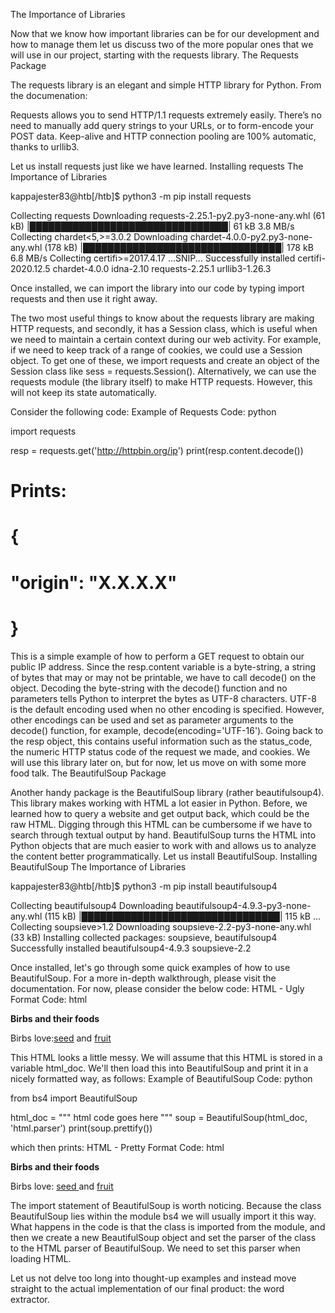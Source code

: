 The Importance of Libraries

Now that we know how important libraries can be for our development and how to manage them let us discuss two of the more popular ones that we will use in our project, starting with the requests library.
The Requests Package

The requests library is an elegant and simple HTTP library for Python. From the documenation:

Requests allows you to send HTTP/1.1 requests extremely easily. There’s no need to manually add query strings to your URLs, or to form-encode your POST data. Keep-alive and HTTP connection pooling are 100% automatic, thanks to urllib3.

Let us install requests just like we have learned.
Installing requests
The Importance of Libraries

kappajester83@htb[/htb]$ python3 -m pip install requests

Collecting requests
  Downloading requests-2.25.1-py2.py3-none-any.whl (61 kB)
     |████████████████████████████████| 61 kB 3.8 MB/s
Collecting chardet<5,>=3.0.2
  Downloading chardet-4.0.0-py2.py3-none-any.whl (178 kB)
     |████████████████████████████████| 178 kB 6.8 MB/s
Collecting certifi>=2017.4.17
...SNIP...
Successfully installed certifi-2020.12.5 chardet-4.0.0 idna-2.10 requests-2.25.1 urllib3-1.26.3

Once installed, we can import the library into our code by typing import requests and then use it right away.

The two most useful things to know about the requests library are making HTTP requests, and secondly, it has a Session class, which is useful when we need to maintain a certain context during our web activity. For example, if we need to keep track of a range of cookies, we could use a Session object. To get one of these, we import requests and create an object of the Session class like sess = requests.Session(). Alternatively, we can use the requests module (the library itself) to make HTTP requests. However, this will not keep its state automatically.

Consider the following code:
Example of Requests
Code: python

import requests

resp = requests.get('http://httpbin.org/ip')
print(resp.content.decode())

# Prints:
# {
#   "origin": "X.X.X.X"
# }

This is a simple example of how to perform a GET request to obtain our public IP address. Since the resp.content variable is a byte-string, a string of bytes that may or may not be printable, we have to call decode() on the object. Decoding the byte-string with the decode() function and no parameters tells Python to interpret the bytes as UTF-8 characters. UTF-8 is the default encoding used when no other encoding is specified. However, other encodings can be used and set as parameter arguments to the decode() function, for example, decode(encoding='UTF-16'). Going back to the resp object, this contains useful information such as the status_code, the numeric HTTP status code of the request we made, and cookies. We will use this library later on, but for now, let us move on with some more food talk.
The BeautifulSoup Package

Another handy package is the BeautifulSoup library (rather beautifulsoup4). This library makes working with HTML a lot easier in Python. Before, we learned how to query a website and get output back, which could be the raw HTML. Digging through this HTML can be cumbersome if we have to search through textual output by hand. BeautifulSoup turns the HTML into Python objects that are much easier to work with and allows us to analyze the content better programmatically. Let us install BeautifulSoup.
Installing BeautifulSoup
The Importance of Libraries

kappajester83@htb[/htb]$ python3 -m pip install beautifulsoup4

Collecting beautifulsoup4
  Downloading beautifulsoup4-4.9.3-py3-none-any.whl (115 kB)
     |████████████████████████████████| 115 kB ...
Collecting soupsieve>1.2
  Downloading soupsieve-2.2-py3-none-any.whl (33 kB)
Installing collected packages: soupsieve, beautifulsoup4
Successfully installed beautifulsoup4-4.9.3 soupsieve-2.2

Once installed, let's go through some quick examples of how to use BeautifulSoup. For a more in-depth walkthrough, please visit the documentation. For now, please consider the below code:
HTML - Ugly Format
Code: html

<html>
<head><title>Birbs are pretty</title></head>
<body><p class="birb-food"><b>Birbs and their foods</b></p>
<p class="food">Birbs love:<a class="seed" href="http://seeds" id="seed">seed</a>
   and 
   <a class="fruit" href="http://fruit" id="fruit">fruit</a></p>
 </body></html>

This HTML looks a little messy. We will assume that this HTML is stored in a variable html_doc. We'll then load this into BeautifulSoup and print it in a nicely formatted way, as follows:
Example of BeautifulSoup
Code: python

from bs4 import BeautifulSoup

html_doc = """ html code goes here """
soup = BeautifulSoup(html_doc, 'html.parser')
print(soup.prettify())

which then prints:
HTML - Pretty Format
Code: html

<html>
 <head>
  <title>
   Birbs are pretty
  </title>
 </head>
 <body>
  <p class="birb-food">
   <b>
    Birbs and their foods
   </b>
  </p>
  <p class="food">
   Birbs love:
   <a class="seed" href="http://seeds" id="seed">
    seed
   </a>
   and
   <a class="fruit" href="http://fruit" id="fruit">
    fruit
   </a>
  </p>
 </body>
</html>

The import statement of BeautifulSoup is worth noticing. Because the class BeautifulSoup lies within the module bs4 we will usually import it this way. What happens in the code is that the class is imported from the module, and then we create a new BeautifulSoup object and set the parser of the class to the HTML parser of BeautifulSoup. We need to set this parser when loading HTML.

Let us not delve too long into thought-up examples and instead move straight to the actual implementation of our final product: the word extractor.

